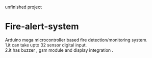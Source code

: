 unfinished project</br>
# Fire-alert-system
Arduino mega microcontroller based fire detection/monitoring system.</br>
1.it can take upto 32 sensor digital input.</br>
2.it has buzzer , gsm module and display integration .
